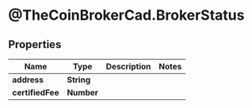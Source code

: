 # @TheCoinBrokerCad.BrokerStatus

## Properties
Name | Type | Description | Notes
------------ | ------------- | ------------- | -------------
**address** | **String** |  | 
**certifiedFee** | **Number** |  | 


